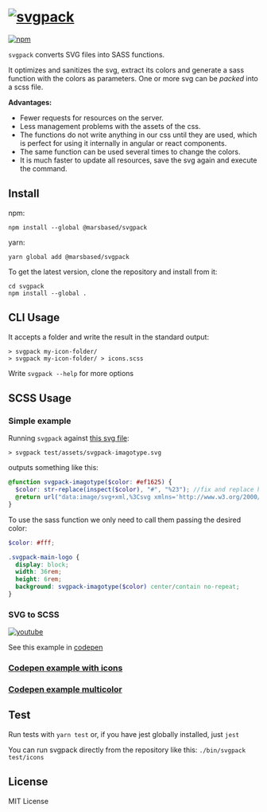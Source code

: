 # [![svgpack](https://marsbased.github.io/svgpack/svgpack.png)](https://www.npmjs.com/package/@marsbased/svgpack)

[![npm](https://img.shields.io/npm/v/@marsbased/svgpack.svg?style=flat-square)](https://www.npmjs.com/package/@marsbased/svgpack)

`svgpack` converts SVG files into SASS functions.

It optimizes and sanitizes the svg, extract its colors and generate a sass function with the colors as parameters. One or more svg can be _packed_ into a scss file.

**Advantages:**

- Fewer requests for resources on the server.
- Less management problems with the assets of the css.
- The functions do not write anything in our css until they are used, which is perfect for using it internally in angular or react components.
- The same function can be used several times to change the colors.
- It is much faster to update all resources, save the svg again and execute the command.

## Install

npm:

```
npm install --global @marsbased/svgpack
```

yarn:

```
yarn global add @marsbased/svgpack
```

To get the latest version, clone the repository and install from it:

```
cd svgpack
npm install --global .
```

## CLI Usage

It accepts a folder and write the result in the standard output:

```
> svgpack my-icon-folder/
> svgpack my-icon-folder/ > icons.scss
```

Write `svgpack --help` for more options

## SCSS Usage

### Simple example

Running `svgpack` against [this svg file](https://github.com/MarsBased/svgpack/blob/master/test/assets/svgpack-imagotype.svg):

```
> svgpack test/assets/svgpack-imagotype.svg
```

outputs something like this:

```scss
@function svgpack-imagotype($color: #ef1625) {
  $color: str-replace(inspect($color), "#", "%23"); //fix and replace hexcolor
  @return url("data:image/svg+xml,%3Csvg xmlns='http://www.w3.org/2000/svg' viewBox='0 0 440 90'%3E%3Cg fill='"+$color+"' fill-rule='evenodd'%3E%3Cpath ...");
}
```

To use the sass function we only need to call them passing the desired color:

```scss
$color: #fff;

.svgpack-main-logo {
  display: block;
  width: 36rem;
  height: 6rem;
  background: svgpack-imagotype($color) center/contain no-repeat;
}
```

### SVG to SCSS

[![youtube](https://marsbased.github.io/svgpack/svgpack-youtube-svg-to-scss.jpg)](http://www.youtube.com/watch?v=cllVRaJZSMo "svgpack svg to scss")

See this example in [codepen](https://codepen.io/JavierArtero/pen/OBQwme?editors=1100)

### [Codepen example with icons](https://codepen.io/JavierArtero/pen/EdQdEK?editors=1100)

### [Codepen example multicolor](https://codepen.io/JavierArtero/pen/oaEQLq?editors=1100)

## Test

Run tests with `yarn test` or, if you have jest globally installed, just `jest`

You can run svgpack directly from the repository like this: `./bin/svgpack test/icons`

## License

MIT License
